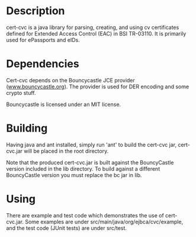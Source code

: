 # Description

cert-cvc is a java library for parsing, creating, and using cv certificates defined for Extended Access Control (EAC) in BSI TR-03110.
It is primarily used for ePassports and eIDs. 

# Dependencies

Cert-cvc depends on the Bouncycastle JCE provider (www.bouncycastle.org).
The provider is used for DER encoding and some crypto stuff. 

Bouncycastle is licensed under an MIT license.

# Building

Having java and ant installed, simply run 'ant' to build the cert-cvc jar, cert-cvc.jar will be placed
in the root directory.

Note that the produced cert-cvc.jar is built against the BouncyCastle version included in the lib directory. 
To build against a different BouncyCastle version you must replace the bc jar in lib.

# Using

There are example and test code which demonstrates the use of cert-cvc.jar. 
Some examples are under src/main/java/org/ejbca/cvc/example, and the test code (JUnit tests) are under 
src/test.
